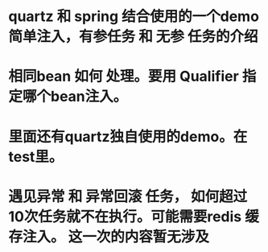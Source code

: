 # quartz 和 spring 结合使用的一个demo 简单注入，有参任务 和 无参 任务的介绍
# 相同bean 如何 处理。要用 Qualifier 指定哪个bean注入。
# 里面还有quartz独自使用的demo。在test里。
# 遇见异常 和 异常回滚 任务， 如何超过10次任务就不在执行。可能需要redis 缓存注入。 这一次的内容暂无涉及
